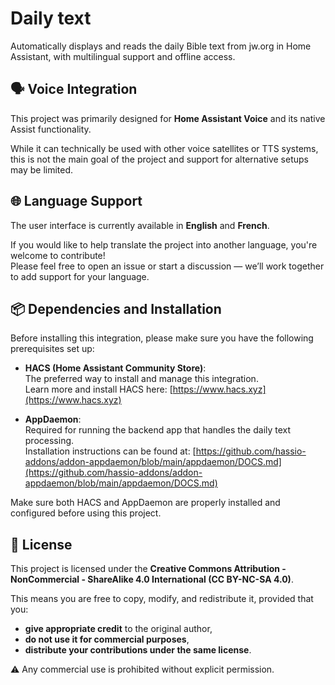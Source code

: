 # Daily text
Automatically displays and reads the daily Bible text from jw.org in Home Assistant, with multilingual support and offline access.

## 🗣️ Voice Integration

This project was primarily designed for **Home Assistant Voice** and its native Assist functionality.

While it can technically be used with other voice satellites or TTS systems, this is not the main goal of the project and support for alternative setups may be limited.

## 🌐 Language Support

The user interface is currently available in **English** and **French**.

If you would like to help translate the project into another language, you're welcome to contribute!  
Please feel free to open an issue or start a discussion — we’ll work together to add support for your language.

## 📦 Dependencies and Installation

Before installing this integration, please make sure you have the following prerequisites set up:

- **HACS (Home Assistant Community Store)**:  
  The preferred way to install and manage this integration.  
  Learn more and install HACS here: [https://www.hacs.xyz](https://www.hacs.xyz)

- **AppDaemon**:  
  Required for running the backend app that handles the daily text processing.  
  Installation instructions can be found at: [https://github.com/hassio-addons/addon-appdaemon/blob/main/appdaemon/DOCS.md](https://github.com/hassio-addons/addon-appdaemon/blob/main/appdaemon/DOCS.md)

Make sure both HACS and AppDaemon are properly installed and configured before using this project.

## 📜 License

This project is licensed under the **Creative Commons Attribution - NonCommercial - ShareAlike 4.0 International (CC BY-NC-SA 4.0)**.

This means you are free to copy, modify, and redistribute it, provided that you:
- **give appropriate credit** to the original author,
- **do not use it for commercial purposes**,
- **distribute your contributions under the same license**.

⚠️ Any commercial use is prohibited without explicit permission.
